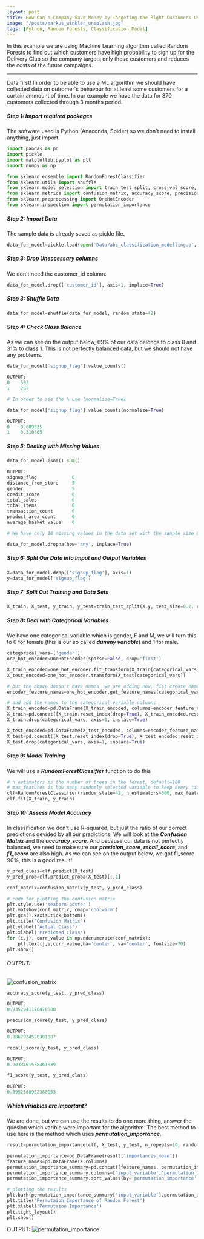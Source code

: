 ```yaml
---
layout: post
title: How Can a Company Save Money by Targeting the Right Customers Using Machine Learning
image: "/posts/markus_winkler_unsplash.jpg"
tags: [Python, Random Forests, Classification Model]
---
```


In this example we are using Machine Learning algorithm called Random Forests to find out which customers have high probability to sign up for the Delivery Club so the company targets only those customers and reduces the costs of the future campaigns. 

---

Data first! In order to be able to use a ML argorithm we should have collected data on cutromer's behavour for at least some customers for a curtain ammount of time. In our example we have the data for 870 customers collected through 3 months period.  

##### Step 1: Import required packages
The software used is Python (Anaconda, Spider) so we don't need to install anything, just import.

```python
import pandas as pd
import pickle
import matplotlib.pyplot as plt
import numpy as np

from sklearn.ensemble import RandomForestClassifier
from sklearn.utils import shuffle
from sklearn.model_selection import train_test_split, cross_val_score, KFold
from sklearn.metrics import confusion_matrix, accuracy_score, precision_score, recall_score, f1_score
from sklearn.preprocessing import OneHotEncoder
from sklearn.inspection import permutation_importance
```
##### Step 2: Import Data
The sample data is already saved as pickle file.

```python
data_for_model=pickle.load(open('Data/abc_classification_modelling.p', 'rb'))
```
##### Step 3: Drop Uneccessary columns
We don't need the customer_id column.

```python
data_for_model.drop(['customer_id'], axis=1, inplace=True)
```
##### Step 3: Shuffle Data

```python
data_for_model=shuffle(data_for_model, random_state=42)
```
##### Step 4: Check Class Balance
As we can see on the output below, 69% of our data belongs to class 0 and 31% to class 1. This is not perfectly balanced data, but we should not have any problems.

```python
data_for_model['signup_flag'].value_counts()

OUTPUT:
0    593
1    267

# In order to see the % use (normalize=True)

data_for_model['signup_flag'].value_counts(normalize=True)

OUTPUT:
0    0.689535
1    0.310465
```
##### Step 5: Dealing with Missing Values

```python
data_for_model.isna().sum()

OUTPUT:
signup_flag             0
distance_from_store     5
gender                  5
credit_score            8
total_sales             0
total_items             0
transaction_count       0
product_area_count      0
average_basket_value    0

# We have only 18 missing values in the data set with the sample size 870, we shouldn't have a problem if we drop them all. We are now left with 847 rows.

data_for_model.dropna(how='any', inplace=True)
```
##### Step 6: Split Our Data into Imput and Output Variables

```python
X=data_for_model.drop(['signup_flag'], axis=1)
y=data_for_model['signup_flag']
```
##### Step 7: Split Out Training and Data Sets

```python
X_train, X_test, y_train, y_test=train_test_split(X,y, test_size=0.2, random_state=42, stratify=y)
```
##### Step 8: Deal with Categorical Variables
We have one categorical variable which is gender, F and M, we will turn this to 0 for female (this is our so called ***dummy variable***) and 1 for male.
```python
categorical_vars=['gender']
one_hot_encoder=OneHotEncoder(sparse=False, drop='first')

X_train_encoded=one_hot_encoder.fit_transform(X_train[categorical_vars])
X_test_encoded=one_hot_encoder.transform(X_test[categorical_vars])

# but the above doesn't have names, we are adding now, fist create names
encoder_feature_names=one_hot_encoder.get_feature_names(categorical_vars)

# and add the names to the categorical variable columns
X_train_encoded=pd.DataFrame(X_train_encoded, columns=encoder_feature_names)
X_train=pd.concat([X_train.reset_index(drop=True), X_train_encoded.reset_index(drop=True)], axis=1)
X_train.drop(categorical_vars, axis=1, inplace=True)

X_test_encoded=pd.DataFrame(X_test_encoded, columns=encoder_feature_names)
X_test=pd.concat([X_test.reset_index(drop=True), X_test_encoded.reset_index(drop=True)], axis=1)
X_test.drop(categorical_vars, axis=1, inplace=True)
```
##### Step 9: Model Training
We will use a ***RundomForestClassifier*** function to do this

```python
# n_estimators is the number of trees in the forest, default=100
# max_features is how many randomly selected variable to keep every time, by default RandomForestClassifier will keep all of them
clf=RandomForestClassifier(random_state=42, n_estimators=500, max_features=5)
clf.fit(X_train, y_train)
```
##### Step 10: Assess Model Accuracy
In classification we don't use R-squared, but just the ratio of our correct predictions devided by all our predictions. We will look at the ***Confusion Matrix*** and the ***accuracy_score***. And because our data is not perfectly balanced, we need to make sure our ***presicion_score***, ***recall_score***, and ***f1_score*** are also high. As we can see on the output below, we got f1_score 90%, this is a good result! 

```python
y_pred_class=clf.predict(X_test)
y_pred_prob=clf.predict_proba(X_test)[:,1]

conf_matrix=confusion_matrix(y_test, y_pred_class)

# code for plotting the confusion matrix
plt.style.use('seaborn-poster')
plt.matshow(conf_matrix, cmap='coolwarm')
plt.gca().xaxis.tick_bottom()
plt.title('Confusion Matrix')
plt.ylabel('Actual Class')
plt.xlabel('Predicted Class')
for (i,j), corr_value in np.ndenumerate(conf_matrix):
    plt.text(j,i,corr_value,ha='center', va='center', fontsize=70)
plt.show()
```

###### OUTPUT:
![confusion_matrix](/img/posts/confusion_matrix.png "confusion_matrix")

```python
accuracy_score(y_test, y_pred_class)

OUTPUT:
0.9352941176470588

precision_score(y_test, y_pred_class)

OUTPUT:
0.8867924528301887

recall_score(y_test, y_pred_class)

OUTPUT:
0.9038461538461539

f1_score(y_test, y_pred_class)

OUTPUT:
0.8952380952380953
```
##### Which viriables are important?
We are done, but we can use the results to do one more thing, answer the quesion which varible were important for the algorithm. The best method to use here is the method which uses ***permutation_importance***.

```python
result=permutation_importance(clf, X_test, y_test, n_repeats=10, random_state=42)

permutation_importance=pd.DataFrame(result['importances_mean'])
feature_names=pd.DataFrame(X.columns)
permutation_importance_summary=pd.concat([feature_names, permutation_importance], axis=1)
permutation_importance_summary.columns=['input_variable','permutation_importance']
permutation_importance_summary.sort_values(by='permutation_importance', inplace=True)# descending sorting 

# plotting the results
plt.barh(permutation_importance_summary['input_variable'],permutation_importance_summary['permutation_importance'])
plt.title('Permutaion Importance of Random Forest')
plt.xlabel('Permutaion Importance')
plt.tight_layout()
plt.show()
```
OUTPUT:
![permutation_importance](/img/posts/permutation_importance.png "permutation_importance")













